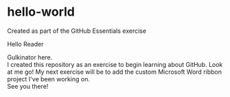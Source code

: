 # hello-world
Created as part of the GitHub Essentials exercise


Hello Reader

Gulkinator here.  
I created this repository as an exercise to begin learning about GitHub. 
Look at me go!
My next exercise will be to add the custom Microsoft Word ribbon project I've been working on.  
See you there!
